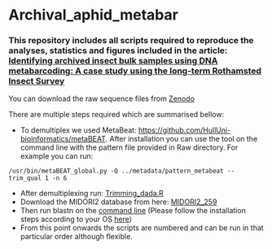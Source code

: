 # Archival_aphid_metabar

### This repository includes all scripts required to reproduce the analyses, statistics and figures included in the article: [Identifying archived insect bulk samples using DNA metabarcoding: A case study using the long-term Rothamsted Insect Survey](https://doi.org/10.1002/edn3.542)

You can download the raw sequence files from [Zenodo](https://zenodo.org/records/10995475)

There are multiple steps required which are summarised bellow:
- To demultiplex we used MetaBeat: https://github.com/HullUni-bioinformatics/metaBEAT.
After installation you can use the tool on the command line with the pattern file provided in Raw directory. For example you can run:
```metabeat
/usr/bin/metaBEAT_global.py -Q ../metadata/pattern_metabeat --trim_qual 1 -n 6
```

  
- After demultiplexing run: [Trimming_dada.R](/Scripts/01_Trimming_dada.R)
- Download the MIDORI2 database from here: [MIDORI2_259](https://www.reference-midori.info/download/Databases/GenBank259_2023-12-17/BLAST/uniq/MIDORI2_UNIQ_NUC_GB259_CO1_BLAST.zip)
- Then run blastn on the [command line](/Scripts/blast_assignment.txt) (Please follow the installation steps according to your OS [here](https://www.ncbi.nlm.nih.gov/books/NBK569861/))
- From this point onwards the scripts are numbered and can be run in that particular order although flexible.
